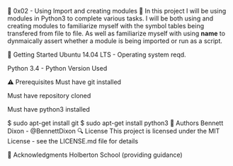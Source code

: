 🐚 0x02 - Using Import and creating modules 🐚
In this project I will be using modules in Python3 to complete various tasks. I will be both using and creating modules to familiarize myself with the symbol tables being transfered from file to file. As well as familiarize myself with using __name__ to dynmaically assert whether a module is being imported or run as a script.

🏃 Getting Started
Ubuntu 14.04 LTS - Operating system reqd.

Python 3.4 - Python Version Used

⚠️ Prerequisites
Must have git installed

Must have repository cloned

Must have python3 installed

$ sudo apt-get install git
$ sudo apt-get install python3
📘 Authors
Bennett Dixon - @BennettDixon
🔍 License
This project is licensed under the MIT License - see the LICENSE.md file for details

📣 Acknowledgments
Holberton School (providing guidance)
